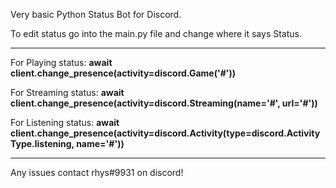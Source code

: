 Very basic Python Status Bot for Discord. 

To edit status go into the main.py file and change where it says Status. 

---------------------------------------------
For Playing status: <strong>await client.change_presence(activity=discord.Game('#'))</strong>

For Streaming status: <strong>await client.change_presence(activity=discord.Streaming(name='#', url='#'))</strong>

For Listening status: <strong>await client.change_presence(activity=discord.Activity(type=discord.ActivityType.listening, name='#'))</strong>

--------------------------------------------

Any issues contact 
rhys#9931 on discord!
